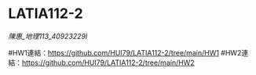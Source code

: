 # LATIA112-2
_陳惠_地理113_40923229l_ 

#HW1連結：https://github.com/HUI79/LATIA112-2/tree/main/HW1
#HW2連結：https://github.com/HUI79/LATIA112-2/tree/main/HW2
